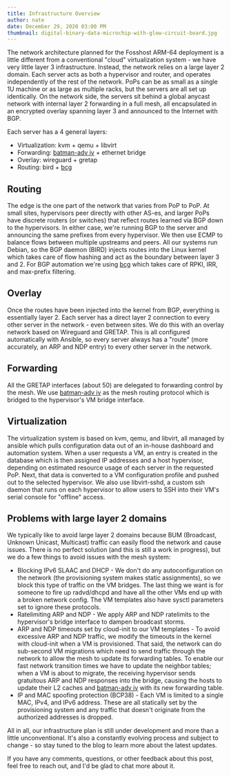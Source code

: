 ```yaml
---
title: Infrastructure Overview
author: nate
date: December 29, 2020 03:00 PM
thumbnail: digital-binary-data-microchip-with-glow-circuit-board.jpg
---
```


The network architecture planned for the Fosshost ARM-64 deployment is a little different from a conventional "cloud" virtualization system - we have very little layer 3 infrastructure. Instead, the network relies on a large layer 2 domain. Each server acts as both a hypervisor and router, and operates independently of the rest of the network. PoPs can be as small as a single 1U machine or as large as multiple racks, but the servers are all set up identically. On the network side, the servers sit behind a global anycast network with internal layer 2 forwarding in a full mesh, all encapsulated in an encrypted overlay spanning layer 3 and announced to the Internet with BGP.

Each server has a 4 general layers:
- Virtualization: kvm + qemu + libvirt
- Forwarding: [batman-adv iv](https://www.open-mesh.org/projects/batman-adv/wiki/BATMAN_IV) + ethernet bridge
- Overlay: wireguard + gretap
- Routing: bird + [bcg](https://github.com/natesales/bcg)

## Routing
The edge is the one part of the network that varies from PoP to PoP. At small sites, hypervisors peer directly with other AS-es, and larger PoPs have discrete routers (or switches) that reflect routes learned via BGP down to the hypervisors. In either case, we're running BGP to the server and announcing the same prefixes from every hypervisor. We then use ECMP to balance flows between multiple upstreams and peers. All our systems run Debian, so the BGP daemon (BIRD) injects routes into the Linux kernel which takes care of flow hashing and act as the boundary between layer 3 and 2. For BGP automation we're using [bcg](https://github.com/natesales/bcg) which takes care of RPKI, IRR, and max-prefix filtering.

## Overlay
Once the routes have been injected into the kernel from BGP, everything is essentially layer 2. Each server has a direct layer 2 connection to every other server in the network - even between sites. We do this with an overlay network based on Wireguard and GRETAP. This is all configured automatically with Ansible, so every server always has a "route" (more accurately, an ARP and NDP entry) to every other server in the network.

## Forwarding
All the GRETAP interfaces (about 50) are delegated to forwarding control by the mesh. We use [batman-adv iv](https://www.open-mesh.org/projects/batman-adv/wiki/BATMAN_IV) as the mesh routing protocol which is bridged to the hypervisor's VM bridge interface.

## Virtualization
The virtualization system is based on kvm, qemu, and libvirt, all managed by ansible which pulls configuration data out of an in-house dashboard and automation system.
When a user requests a VM, an entry is created in the database which is then assigned IP addresses and a host hypervisor, depending on estimated resource usage of each server in the requested PoP. Next, that data is converted to a VM configuration profile and pushed out to the selected hypervisor. We also use libvirt-sshd, a custom ssh daemon that runs on each hypervisor to allow users to SSH into their VM's serial console for "offline" access.

## Problems with large layer 2 domains
We typically like to avoid large layer 2 domains because BUM (Broadcast, Unknown Unicast, Multicast) traffic can easily flood the network and cause issues. There is no perfect solution (and this is still a work in progress), but we do a few things to avoid issues with the mesh system:

- Blocking IPv6 SLAAC and DHCP - We don't do any autoconfiguration on the network (the provisioning system makes static assignments), so we block this type of traffic on the VM bridges. The last thing we want is for someone to fire up radvd/dhcpd and have all the other VMs end up with a broken network config. The VM templates also have sysctl parameters set to ignore these protocols.
- Ratelimiting ARP and NDP - We apply ARP and NDP ratelimits to the hypervisor's bridge interface to dampen broadcast storms.
- ARP and NDP timeouts set by cloud-init to our VM templates - To avoid excessive ARP and NDP traffic, we modify the timeouts in the kernel with cloud-init when a VM is provisioned. That said, the network can do sub-second VM migrations which need to send traffic through the network to allow the mesh to update its forwarding tables. To enable our fast network transition times we have to update the neighbor tables; when a VM is about to migrate, the receiving hypervisor sends gratuitous ARP and NDP responses into the bridge, causing the hosts to update their L2 caches and [batman-adv iv](https://www.open-mesh.org/projects/batman-adv/wiki/BATMAN_IV) with its new forwarding table.
- IP and MAC spoofing protection (BCP38) - Each VM is limited to a single MAC, IPv4, and IPv6 address. These are all statically set by the provisioning system and any traffic that doesn't originate from the authorized addresses is dropped.

All in all, our infrastructure plan is still under development and more than a little unconventional. It's also a constantly evolving process and subject to change - so stay tuned to the blog to learn more about the latest updates.

If you have any comments, questions, or other feedback about this post, feel free to reach out, and I'd be glad to chat more about it.
